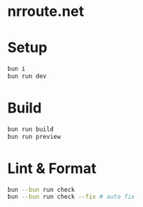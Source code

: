 # nrroute.net

# Setup
```sh
bun i
bun run dev
```

# Build
```sh
bun run build
bun run preview
```

# Lint & Format
```sh
bun --bun run check
bun --bun run check --fix # auto fix
```
